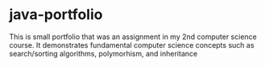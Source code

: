 # java-portfolio
This is small portfolio that was an assignment in my 2nd computer science course. 
It demonstrates fundamental computer science concepts such as search/sorting algorithms, polymorhism, and inheritance
